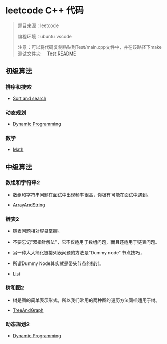 # leetcode C++ 代码

> 题目来源：leetcode
>
> 编程环境：ubuntu vscode
>  
> 注意：可以将代码复制粘贴到Test/main.cpp文件中，并在该路径下make
> 测试文件夹:&ensp;&ensp; [Test README](/Test/README.md)

## 初级算法

### 排序和搜索

* [Sort and search](/SortAndSearch/README.md)

### 动态规划

* [Dynamic Programming](/DynamicProgramming/README.md)

### 数学

* [Math](Math/README.md)

## 中级算法

### 数组和字符串2

* 数组和字符串问题在面试中出现频率很高，你极有可能在面试中遇到。

* [ArrayAndString](/ArrayAndString2/README.md)

### 链表2

* 链表问题相对容易掌握。
* 不要忘记"双指针解法"，它不仅适用于数组问题，而且还适用于链表问题。
* 另一种大大简化链接列表问题的方法是"Dummy node" 节点技巧，
* 所谓Dummy Node其实就是带头节点的指针。

* [List](/List2/README.md)

### 树和图2

* 树是图的简单表示形式，所以我们常用的两种图的遍历方法同样适用于树。

* [TreeAndGraph](/TreeAndGraph2/README.md)

### 动态规划2

* [Dynamic Programming](/DynamicProgramming2/README.md)
